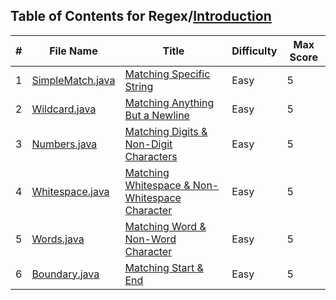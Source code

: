 ## Table of Contents for Regex/[Introduction](https://www.hackerrank.com/domains/regex?filters%5Bsubdomains%5D%5B%5D=re-introduction)

| #  | File Name                            | Title                                            | Difficulty | Max Score |
| -- | ------------------------------------ | ------------------------------------------------ | ---------- | --------- |
| 1  | [SimpleMatch.java](SimpleMatch.java) | [Matching Specific String]                       | Easy       | 5         |
| 2  | [Wildcard.java](Wildcard.java)       | [Matching Anything But a Newline]                | Easy       | 5         |
| 3  | [Numbers.java](Numbers.java)         | [Matching Digits & Non-Digit Characters]         | Easy       | 5         |
| 4  | [Whitespace.java](Whitespace.java)   | [Matching Whitespace & Non-Whitespace Character] | Easy       | 5         |
| 5  | [Words.java](Words.java)             | [Matching Word & Non-Word Character]             | Easy       | 5         |
| 6  | [Boundary.java](Boundary.java)       | [Matching Start & End]                           | Easy       | 5         |

[Matching Specific String]: https://www.hackerrank.com/challenges/matching-specific-string/problem
[Matching Anything But a Newline]: https://www.hackerrank.com/challenges/matching-anything-but-new-line/problem
[Matching Digits & Non-Digit Characters]: https://www.hackerrank.com/challenges/matching-digits-non-digit-character/problem
[Matching Whitespace & Non-Whitespace Character]: https://www.hackerrank.com/challenges/matching-whitespace-non-whitespace-character/problem
[Matching Word & Non-Word Character]: https://www.hackerrank.com/challenges/matching-word-non-word/problem
[Matching Start & End]: https://www.hackerrank.com/challenges/matching-start-end/problem
